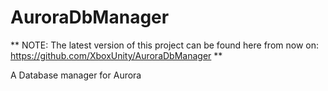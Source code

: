 # AuroraDbManager

** NOTE: The latest version of this project can be found here from now on: https://github.com/XboxUnity/AuroraDbManager **

A Database manager for Aurora
